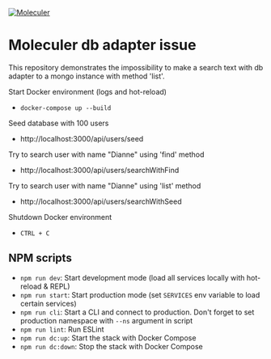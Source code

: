 [![Moleculer](https://badgen.net/badge/Powered%20by/Moleculer/0e83cd)](https://moleculer.services)

# Moleculer db adapter issue
This repository demonstrates the impossibility to make a search text with db adapter to a mongo instance with method 'list'.

Start Docker environment (logs and hot-reload)
- `docker-compose up --build`

Seed database with 100 users 
- http://localhost:3000/api/users/seed

Try to search user with name "Dianne" using 'find' method
- http://localhost:3000/api/users/searchWithFind

Try to search user with name "Dianne" using 'list' method
- http://localhost:3000/api/users/searchWithSeed

Shutdown Docker environment
- `CTRL + C`

## NPM scripts

- `npm run dev`: Start development mode (load all services locally with hot-reload & REPL)
- `npm run start`: Start production mode (set `SERVICES` env variable to load certain services)
- `npm run cli`: Start a CLI and connect to production. Don't forget to set production namespace with `--ns` argument in script
- `npm run lint`: Run ESLint
- `npm run dc:up`: Start the stack with Docker Compose
- `npm run dc:down`: Stop the stack with Docker Compose
